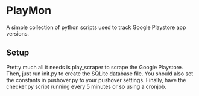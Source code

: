 # PlayMon

A simple collection of python scripts used to track Google Playstore app versions.

## Setup

Pretty much all it needs is play\_scraper to scrape the Google Playstore. Then,
just run init.py to create the SQLite database file. You should also set the
constants in pushover.py to your pushover settings. Finally, have the checker.py
script running every 5 minutes or so using a cronjob.

